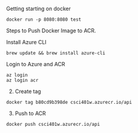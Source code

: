 
Getting starting on docker

```   
docker run -p 8080:8080 test
```



Steps to Push Docker Image to ACR.

Install Azure CLI

```
brew update && brew install azure-cli
```
Login to Azure and ACR
```  
az login
az login acr
```


2. Create tag
``` 
docker tag b80cd9b398de csci401w.azurecr.io/api
```

3. Push to ACR

```
docker push csci401w.azurecr.io/api
```

